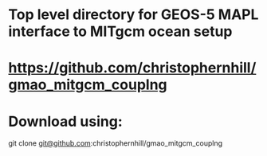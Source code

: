 # Top level directory for GEOS-5 MAPL interface to MITgcm ocean setup
#  https://github.com/christophernhill/gmao_mitgcm_couplng

# Download using:
  git clone git@github.com:christophernhill/gmao_mitgcm_couplng
